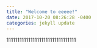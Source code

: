 ```yaml
---
title: "Welcome to eeeee!"
date: 2017-10-20 08:26:28 -0400
categories: jekyll update
---
```


11111111111111111111111111111111
